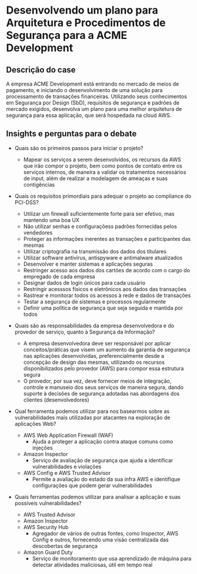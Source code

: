 # Desenvolvendo um plano para Arquitetura e Procedimentos de Segurança para a ACME Development

## Descrição do case
A empresa ACME Development está entrando no mercado de meios de pagamento, e iniciando o desenvolvimento de uma solução para processamento de transações financeiras. Utilizando seus conhecimentos em Segurança por Design (SbD), requisitos de segurança e padrões de mercado exigidos, desenvolva um plano para uma melhor arquitetura de segurança para essa aplicação, que será hospedada na cloud AWS.

## Insights e perguntas para o debate
- Quais são os primeiros passos para iniciar o projeto?
    - Mapear os serviços a serem desenvolvidos, os recursos da AWS que irão compor o projeto, bem como pontos de contato entre os serviços internos, de maneira a validar os tratamentos necessários de input, além de realizar a modelagem de ameaças e suas contigências

- Quais os requisitos primordiais para adequar o projeto ao compliance do PCI-DSS?
    - Utilizar um firewall suficientemente forte para ser efetivo, mas mantendo uma boa UX
    - Não utilizar senhas e configuraçõess padrões fornecidas pelos vendedores
    - Proteger as informações inerentes as transações e participantes das mesmas
    - Utilizar criptografia na transmissão dos dados dos titulares
    - Utilizar software antivírus, antispyware e antimalware atualizados
    - Desenvolver e manter sistemas e aplicações seguras
    - Restringer acesso aos dados dos cartões de acordo com o cargo do empregado de cada empresa
    - Designar dados de login únicos para cada usuário
    - Restringir acesssos físicos e eletrônicos aos dados das transações
    - Rastrear e monitorar todos os acessos à rede e dados de transações
    - Testar a segurança de sistemas e processos regularmente
    - Definir uma política de segurança que seja seguida e mantida por todos 

- Quais são as responsabilidades da empresa desenvolvedora e do provedor de serviço, quanto à Segurança da Informação?
    - A empresa desenvolvedora deve ser responsável por aplicar conceitos/práticas que visem um aumento da garantia de segurança nas aplicações desenvolvidas, preferencialmente desde a concepção de design das mesmas, utilizando os recursos disponibilizados pelo provedor (AWS) para compor essa estrutura segura
    - O provedor, por sua vez, deve fornecer meios de integração, controle e manuseio dos seus serviços de maneira segura, dando suporte à decisões de segurança adotadas nas abordagens dos clientes (desenvolvedores) 

- Qual ferramenta podemos utilizar para nos basearmos sobre as vulnerabilidades mais utilizadas por atacantes na exploração de aplicações Web?
    - AWS Web Application Firewall (WAF)
        - Ajuda a proteger a aplicação contra ataque comuns como injeções
    - Amazon Inspector
        - Serviço de avaliação de segurança que ajuda a identificar vulnerabilidades e violações
    - AWS Config e AWS Trusted Advisor
        - Permite a avaliação do estado da sua infra AWS e identifique configurações que podem gerar vulnerabilidades

- Quais ferramentas podemos utilizar para analisar a aplicação e suas possíveis vulnerabilidades?
    - AWS Trusted Advisor
    - Amazon Inspector
    - AWS Security Hub
        - Agregador de vários de outras fontes, como Inspector, AWS Config e outros, fornecendo uma visão centralizada das descobertas de segurança
    - Amazon Guard Duty
        - Serviço de monitoramento que usa aprendizado de máquina para detectar atividades maliciosas, útil em tempo real